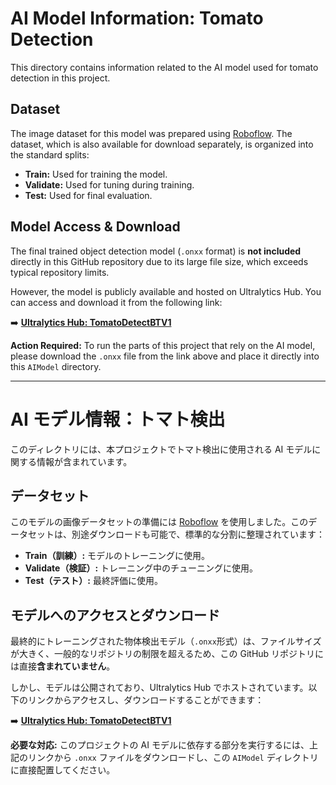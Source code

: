 # AI Model Information: Tomato Detection

This directory contains information related to the AI model used for tomato detection in this project.

## Dataset

The image dataset for this model was prepared using [Roboflow](https://roboflow.com/). The dataset, which is also available for download separately, is organized into the standard splits:

- **Train:** Used for training the model.
- **Validate:** Used for tuning during training.
- **Test:** Used for final evaluation.

## Model Access & Download

The final trained object detection model (`.onxx` format) is **not included** directly in this GitHub repository due to its large file size, which exceeds typical repository limits.

However, the model is publicly available and hosted on Ultralytics Hub. You can access and download it from the following link:

➡️ **[Ultralytics Hub: TomatoDetectBTV1](https://hub.ultralytics.com/models/G7BEsWD7K2GaELwWj6ka)**

**Action Required:** To run the parts of this project that rely on the AI model, please download the `.onxx` file from the link above and place it directly into this `AIModel` directory.

---

# AI モデル情報：トマト検出

このディレクトリには、本プロジェクトでトマト検出に使用される AI モデルに関する情報が含まれています。

## データセット

このモデルの画像データセットの準備には [Roboflow](https://roboflow.com/) を使用しました。このデータセットは、別途ダウンロードも可能で、標準的な分割に整理されています：

- **Train（訓練）:** モデルのトレーニングに使用。
- **Validate（検証）:** トレーニング中のチューニングに使用。
- **Test（テスト）:** 最終評価に使用。

## モデルへのアクセスとダウンロード

最終的にトレーニングされた物体検出モデル（`.onxx`形式）は、ファイルサイズが大きく、一般的なリポジトリの制限を超えるため、この GitHub リポジトリには直接**含まれていません**。

しかし、モデルは公開されており、Ultralytics Hub でホストされています。以下のリンクからアクセスし、ダウンロードすることができます：

➡️ **[Ultralytics Hub: TomatoDetectBTV1](https://hub.ultralytics.com/models/G7BEsWD7K2GaELwWj6ka)**

**必要な対応:** このプロジェクトの AI モデルに依存する部分を実行するには、上記のリンクから `.onxx` ファイルをダウンロードし、この `AIModel` ディレクトリに直接配置してください。
